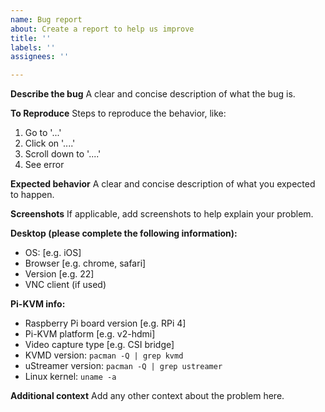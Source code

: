 ```yaml
---
name: Bug report
about: Create a report to help us improve
title: ''
labels: ''
assignees: ''

---
```


**Describe the bug**
A clear and concise description of what the bug is.

**To Reproduce**
Steps to reproduce the behavior, like:
1. Go to '...'
2. Click on '....'
3. Scroll down to '....'
4. See error

**Expected behavior**
A clear and concise description of what you expected to happen.

**Screenshots**
If applicable, add screenshots to help explain your problem.

**Desktop (please complete the following information):**
 - OS: [e.g. iOS]
 - Browser [e.g. chrome, safari]
 - Version [e.g. 22]
 - VNC client (if used)

**Pi-KVM info:**
  - Raspberry Pi board version [e.g. RPi 4]
  - Pi-KVM platform [e.g. v2-hdmi]
  - Video capture type [e.g. CSI bridge]
  - KVMD version: `pacman -Q | grep kvmd`
  - uStreamer version: `pacman -Q | grep ustreamer`
  - Linux kernel: `uname -a`

**Additional context**
Add any other context about the problem here.
